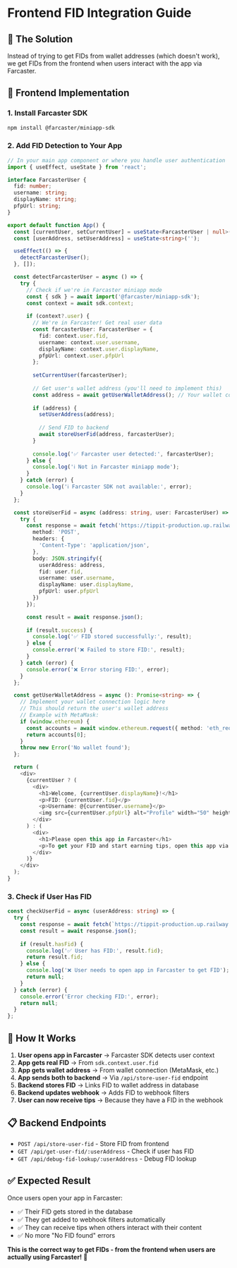 # Frontend FID Integration Guide

## 🎯 **The Solution**

Instead of trying to get FIDs from wallet addresses (which doesn't work), we get FIDs from the frontend when users interact with the app via Farcaster.

## 🔧 **Frontend Implementation**

### **1. Install Farcaster SDK**
```bash
npm install @farcaster/miniapp-sdk
```

### **2. Add FID Detection to Your App**

```typescript
// In your main app component or where you handle user authentication
import { useEffect, useState } from 'react';

interface FarcasterUser {
  fid: number;
  username: string;
  displayName: string;
  pfpUrl: string;
}

export default function App() {
  const [currentUser, setCurrentUser] = useState<FarcasterUser | null>(null);
  const [userAddress, setUserAddress] = useState<string>('');

  useEffect(() => {
    detectFarcasterUser();
  }, []);

  const detectFarcasterUser = async () => {
    try {
      // Check if we're in Farcaster miniapp mode
      const { sdk } = await import('@farcaster/miniapp-sdk');
      const context = await sdk.context;
      
      if (context?.user) {
        // We're in Farcaster! Get real user data
        const farcasterUser: FarcasterUser = {
          fid: context.user.fid,
          username: context.user.username,
          displayName: context.user.displayName,
          pfpUrl: context.user.pfpUrl
        };
        
        setCurrentUser(farcasterUser);
        
        // Get user's wallet address (you'll need to implement this)
        const address = await getUserWalletAddress(); // Your wallet connection logic
        
        if (address) {
          setUserAddress(address);
          
          // Send FID to backend
          await storeUserFid(address, farcasterUser);
        }
        
        console.log('✅ Farcaster user detected:', farcasterUser);
      } else {
        console.log('ℹ️ Not in Farcaster miniapp mode');
      }
    } catch (error) {
      console.log('ℹ️ Farcaster SDK not available:', error);
    }
  };

  const storeUserFid = async (address: string, user: FarcasterUser) => {
    try {
      const response = await fetch('https://tippit-production.up.railway.app/api/store-user-fid', {
        method: 'POST',
        headers: {
          'Content-Type': 'application/json',
        },
        body: JSON.stringify({
          userAddress: address,
          fid: user.fid,
          username: user.username,
          displayName: user.displayName,
          pfpUrl: user.pfpUrl
        })
      });

      const result = await response.json();
      
      if (result.success) {
        console.log('✅ FID stored successfully:', result);
      } else {
        console.error('❌ Failed to store FID:', result);
      }
    } catch (error) {
      console.error('❌ Error storing FID:', error);
    }
  };

  const getUserWalletAddress = async (): Promise<string> => {
    // Implement your wallet connection logic here
    // This should return the user's wallet address
    // Example with MetaMask:
    if (window.ethereum) {
      const accounts = await window.ethereum.request({ method: 'eth_requestAccounts' });
      return accounts[0];
    }
    throw new Error('No wallet found');
  };

  return (
    <div>
      {currentUser ? (
        <div>
          <h1>Welcome, {currentUser.displayName}!</h1>
          <p>FID: {currentUser.fid}</p>
          <p>Username: @{currentUser.username}</p>
          <img src={currentUser.pfpUrl} alt="Profile" width="50" height="50" />
        </div>
      ) : (
        <div>
          <h1>Please open this app in Farcaster</h1>
          <p>To get your FID and start earning tips, open this app via Farcaster.</p>
        </div>
      )}
    </div>
  );
}
```

### **3. Check if User Has FID**

```typescript
const checkUserFid = async (userAddress: string) => {
  try {
    const response = await fetch(`https://tippit-production.up.railway.app/api/get-user-fid/${userAddress}`);
    const result = await response.json();
    
    if (result.hasFid) {
      console.log('✅ User has FID:', result.fid);
      return result.fid;
    } else {
      console.log('❌ User needs to open app in Farcaster to get FID');
      return null;
    }
  } catch (error) {
    console.error('Error checking FID:', error);
    return null;
  }
};
```

## 🚀 **How It Works**

1. **User opens app in Farcaster** → Farcaster SDK detects user context
2. **App gets real FID** → From `sdk.context.user.fid`
3. **App gets wallet address** → From wallet connection (MetaMask, etc.)
4. **App sends both to backend** → Via `/api/store-user-fid` endpoint
5. **Backend stores FID** → Links FID to wallet address in database
6. **Backend updates webhook** → Adds FID to webhook filters
7. **User can now receive tips** → Because they have a FID in the webhook

## 📋 **Backend Endpoints**

- `POST /api/store-user-fid` - Store FID from frontend
- `GET /api/get-user-fid/:userAddress` - Check if user has FID
- `GET /api/debug-fid-lookup/:userAddress` - Debug FID lookup

## ✅ **Expected Result**

Once users open your app in Farcaster:
- ✅ Their FID gets stored in the database
- ✅ They get added to webhook filters automatically
- ✅ They can receive tips when others interact with their content
- ✅ No more "No FID found" errors

**This is the correct way to get FIDs - from the frontend when users are actually using Farcaster!** 🚀